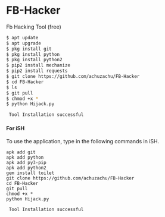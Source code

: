 # FB-Hacker
Fb Hacking Tool (free)



```bash
$ apt update
$ apt upgrade
$ pkg install git
$ pkg install python
$ pkg install python2
$ pip2 install mechanize
$ pip2 install requests
$ git clone https://github.com/achuzachu/FB-Hacker
$ cd FB-Hacker
$ ls
$ git pull
$ chmod +x *
$ python Hijack.py

 Tool Installation successful

```
#### For iSH
 
To use the application, type in the following commands in iSH.
```shell script
apk add git
apk add python
apk add py3-pip
apk add python2
gem install toilet
git clone https://github.com/achuzachu/FB-Hacker
cd FB-Hacker
git pull
chmod +x *
python Hijack.py

 Tool Installation successful

```



